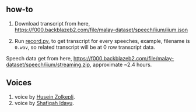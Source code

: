 ## how-to

1. Download transcript from here, https://f000.backblazeb2.com/file/malay-dataset/speech/iium/iium.json

2. Run [record.py](record.py), to get transcript for every speeches, example, filename is `0.wav`, so related transcript will be at 0 row transcript data.

Speech data get from here, https://f000.backblazeb2.com/file/malay-dataset/speech/iium/streaming.zip, approximate ~2.4 hours.

## Voices

1. voice by [Husein Zolkepli](https://www.linkedin.com/in/husein-zolkepli/).
2. voice by [Shafiqah Idayu](https://www.facebook.com/shafiqah.ayu).

